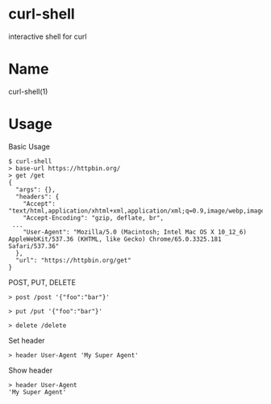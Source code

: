# curl-shell

interactive shell for curl

# Name

curl-shell(1)

# Usage

Basic Usage

```
$ curl-shell
> base-url https://httpbin.org/
> get /get
{
  "args": {},
  "headers": {
    "Accept": "text/html,application/xhtml+xml,application/xml;q=0.9,image/webp,image/apng,*/*;q=0.8",
    "Accept-Encoding": "gzip, deflate, br",
 ...
    "User-Agent": "Mozilla/5.0 (Macintosh; Intel Mac OS X 10_12_6) AppleWebKit/537.36 (KHTML, like Gecko) Chrome/65.0.3325.181 Safari/537.36"
  },
  "url": "https://httpbin.org/get"
}
```

POST, PUT, DELETE

```
> post /post '{"foo":"bar"}'

> put /put '{"foo":"bar"}'

> delete /delete
```

Set header

```
> header User-Agent 'My Super Agent'
```

Show header

```
> header User-Agent
'My Super Agent'
```
